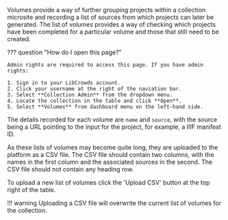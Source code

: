Volumes provide a way of further grouping projects within a collection
microsite and recording a list of sources from which projects can later be
generated. The list of volumes provides a way of checking which projects have
been completed for a particular volume and those that still need to be created.

??? question "How do I open this page?"

    Admin rights are required to access this page. If you have admin rights:

    1. Sign in to your LibCrowds account.
    2. Click your username at the right of the naviation bar.
    3. Select **Collection Admin** from the dropdown menu.
    4. Locate the collection in the table and click **Open**.
    5. Select **Volumes** from dashboard menu on the left-hand side.

The details recorded for each volume are `name` and `source`, with the source
being a URL pointing to the input for the project, for example, a IIIF
manifest ID.

As these lists of volumes may become quite long, they are uploaded to the
platform as a CSV file. The CSV file should contain two columns, with the
names in the first column and the associated sources in the second. The CSV
file should not contain any heading row.

To upload a new list of volumes click the 'Upload CSV' button at the top right
of the table.

!!! warning
    Uploading a CSV file will overwrite the current list of volumes for the
    collection.
